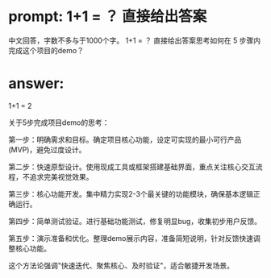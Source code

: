 # prompt: 1+1 = ？ 直接给出答案
中文回答，字数不多与于1000个字。
1+1 = ？ 直接给出答案思考如何在 5 步骤内完成这个项目的demo？

# answer: 
 1+1 = 2

关于5步完成项目demo的思考：

第一步：明确需求和目标。确定项目核心功能，设定可实现的最小可行产品(MVP)，避免过度设计。

第二步：快速原型设计。使用现成工具或框架搭建基础界面，重点关注核心交互流程，不追求完美视觉效果。

第三步：核心功能开发。集中精力实现2-3个最关键的功能模块，确保基本逻辑正确运行。

第四步：简单测试验证。进行基础功能测试，修复明显bug，收集初步用户反馈。

第五步：演示准备和优化。整理demo展示内容，准备简短说明，针对反馈快速调整核心功能。

这个方法论强调"快速迭代、聚焦核心、及时验证"，适合敏捷开发场景。
